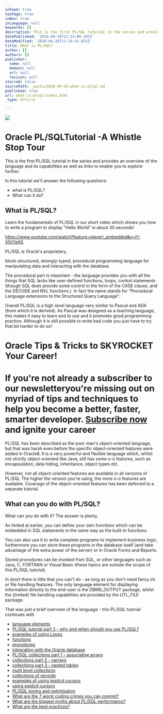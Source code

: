```yaml
---
inFeed: true
hasPage: true
inNav: true
inLanguage: null
keywords: []
description: This is the first PL/SQL tutorial in the series and provides an overview of the language and its capabilities as well as links to enable you to explore further.
datePublished: '2016-04-28T11:15:00.185Z'
dateModified: '2016-04-28T11:14:42.825Z'
title: What is PL/SQL?
author: []
authors: []
publisher:
  name: null
  domain: null
  url: null
  favicon: null
starred: false
sourcePath: _posts/2016-04-28-what-is-plsql.md
published: true
url: what-is-plsql/index.html
_type: Article

---
```

![](https://the-grid-user-content.s3-us-west-2.amazonaws.com/e463920b-d332-4062-b842-4f10a45670b7.jpg)

# Oracle PL/SQLTutorial -A Whistle Stop Tour

This is the first PL/SQL tutorial in the series and provides an overview of the language and its capabilities as well as links to enable you to explore further.

In this tutorial we'll answer the following questions:

* what is PL/SQL? 
* What can it do?

## What is PL/SQL?

Learn the fundamentals of PL/SQL in our short video which shows you how to write a program to display "Hello World" in about 30 seconds!

https://www.youtube.com/watch?feature=player\_embedded&v=iY-X5O1ellQ

PL/SQL is Oracle's proprietary,

block-structured, strongly-typed, procedural programming language for manipulating data and interacting with the database.

The procedural part is important - the language provides you with all the things that SQL lacks like user-defined functions, loops, control statements (though SQL does provide some control in the form of the CASE clause, and the DECODE and NVL functions.). In fact the name stands for "Procedural Language extensions to the Structured Query Language".

Overall PL/SQL is a high-level language very similar to Pascal and ADA (from which it is derived). As Pascal was designed as a teaching language, this makes it easy to learn and to use and it promotes good programming practice. Although it is still possible to write bad code you just have to try that bit harder to do so!

# Oracle Tips & Tricks to SKYROCKET Your Career!

# If you're not already a subscriber to our newsletteryou're missing out on myriad of tips and techniques to help you become a better, faster, smarter developer. [Subscribe now][0] and ignite your career

PL/SQL has been described as the poor man's object-oriented language, but that was harsh even before the specific object-oriented features were added in Oracle8\. It is a very powerful and flexible language which, whilst not strictly object-oriented like Java, still has some o-o features, such as encapsulation, data hiding, inheritance, object types etc.

However, not all object-oriented features are available in all versions of PL/SQL The higher the version you're using, the more o-o features are available. Coverage of the object-oriented features has been deferred to a separate tutorial.

## What can you do with PL/SQL?

What can you do with it? The answer is plenty.

As hinted at earlier, you can define your own functions which can be embedded in SQL statements in the same way as the built-in functions.

You can also use it to write complete programs to implement business logic, furthermore you can store these programs in the database itself (and take advantage of the extra power of the server) or in Oracle Forms and Reports.

Stored procedures can be invoked from SQL, or other languages such as Java, C, FORTRAN or Visual Basic (these topics are outside the scope of this PL/SQL tutorial).

In short there is little that you can't do - as long as you don't need fancy i/o or file handling features. The only language element for displaying information directly to the end-user is the DBMS\_OUTPUT package, whilst the (limited) file handling capabilities are provided by the UTL\_FILE package. 

That was just a brief overview of the language - this PL/SQL tutorial continues with 

* [language elements][1]
* [PL/SQL tutorial part 2 - why and when should you use PL/SQL?][1]
* [examples of using Loops][2]
* [functions][3]
* [procedures][4]
* [integration with the Oracle database][5]
* [PL/SQL collections part 1 - associative arrays][6]
* [collections part 2 - varrays][7]
* [collections part 3 - nested tables][8]
* [multi level collections][9]
* [collections of records][10]
* [examples of using implicit cursors][11]
* [using explicit cursors][12]
* [PL/SQL tuning and optimisation][13]
* [What are the 7 worst coding crimes you can commit?][14]
* [What are the biggest myths about PL/SQL performance?][15]
* [What are the best practices?][16]

[0]: http://www.asktheoracle.net/oracle-tips-signup.html
[1]: http://www.asktheoracle.net/plsql-tutorial-part1.html
[2]: http://www.asktheoracle.net/oracle-plsql-tutorial-loops.html
[3]: http://www.asktheoracle.net/plsql-function.html
[4]: http://www.asktheoracle.net/plsql-procedure.html
[5]: http://www.asktheoracle.net/plsql-tutorial-part2.html
[6]: http://www.asktheoracle.net/plsql-collections-associative-arrays.html
[7]: http://www.asktheoracle.net/plsql-collections-part-2.html
[8]: http://www.asktheoracle.net/plsql-collections-part-3.html
[9]: http://www.asktheoracle.net/plsql-tutorial.html#content_3625679
[10]: http://www.asktheoracle.net/plsql-collections-of-records.html
[11]: http://www.asktheoracle.net/plsql-tutorial-using-cursors.html
[12]: http://www.asktheoracle.net/plsql-tutorial-using-explicit-cursors.html
[13]: http://www.asktheoracle.net/oracle-plsql-performance-tuning.html
[14]: http://www.asktheoracle.net/plsql-tutorial-7-crimes.html
[15]: http://www.asktheoracle.net/plsql-myths.html
[16]: http://www.asktheoracle.net/plsql-best-practice.html